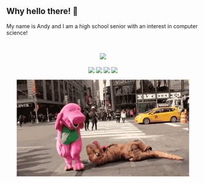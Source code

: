 <p align="center">
<h2>Why hello there! 👋</h2>
</p>

My name is Andy and I am a high school senior with an interest in computer science!

<br>

<p align="center">

<img src="https://github-readme-stats.vercel.app/api/top-langs/?username=andyngo2021&layout=compact">

<br>
<br>

<img src="https://img.shields.io/badge/javascript%20-%23323330.svg?&style=for-the-badge&logo=javascript&logoColor=%23F7DF1E"/>

<img src="https://img.shields.io/badge/python%20-%2314354C.svg?&style=for-the-badge&logo=python&logoColor=white"/>

<img src="https://img.shields.io/badge/c++%20-%2300599C.svg?&style=for-the-badge&logo=c%2B%2B&ogoColor=white"/>

<img src="https://img.shields.io/badge/java-%23ED8B00.svg?&style=for-the-badge&logo=java&logoColor=white"/>

</p>

<p align="center"><img src="LOL.gif"></p>
